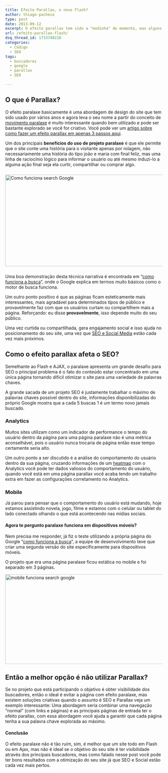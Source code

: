 ```yaml
---
title: Efeito Parallax, o novo Flash?
author: thiago-pacheco
type: post
date: 2013-09-12
excerpt: O efeito parallax tem sido a "modinha" do momento, mas alguns profissionais dizem que o efeito parallax prejudica no SEO do seu site, já outros dizem que isso não acontece e é exatamente isso que vamos explorar aqui com o objetivo de fornecer uma visão geral sobre o assunto.
url: /efeito-parallax-flash/
dsq_thread_id: 1733749210
categories:
  - Código
  - SEO
tags:
  - buscadores
  - google
  - parallax
  - SEO

---
```

## O que é Parallax?

O efeito paralaxe basicamente é uma abordagem de design do site que tem sido usado por vários anos e agora leva o seu nome a partir do conceito de [movimento paralaxe][1] é muito interessante quando bem utilizado e pode ser bastante explorado se você for criativo. Você pode ver um [artigo sobre como fazer um efeito parallax em apenas 3 passos aqui][2].

Um dos principais **benefícios do uso de projeto paralaxe** é que ele permite que o site conte uma história para o visitante apenas por rolagem, não necessariamente uma história do tipo joão e maria com final feliz, mas uma linha de raciocínio lógico para informar o usuário ou até mesmo induzi-lo a alguma ação final seja ela curtir, compartilhar ou comprar algo.

[<img src="http://tableless.com.br/uploads/2013/09/funciona-search-google.jpg" alt="Como funciona search Google" width="598" height="292" class="alignnone size-full wp-image-38870" style="padding:10px 0" srcset="uploads/2013/09/funciona-search-google.jpg 598w, uploads/2013/09/funciona-search-google-329x160.jpg 329w, uploads/2013/09/funciona-search-google-588x287.jpg 588w" sizes="(max-width: 598px) 100vw, 598px" />][3]
  
Uma boa demonstração desta técnica narrativa é encontrada em &#8220;[como funciona a busca][3]&#8220;, onde o Google explica em termos muito básicos como o motor de busca funciona.

Um outro ponto positivo é que as páginas ficam esteticamente mais interessantes, mais agradável para determinados tipos de público e provavelmente faz com que os usuários curtam ou compartilhem mais a página. Reforçando: eu disse **provavelmente**, isso depende muito do seu público.
  
Uma vez curtida ou compartilhada, gera engajamento social e isso ajuda no posicionamento do seu site, uma vez que [SEO e Social Media][4] estão cada vez mais próximos.

## Como o efeito parallax afeta o SEO?

Semelhante ao Flash e AJAX, o paralaxe apresenta um grande desafio para SEO o principal problema é o fato do conteúdo estar concentrado em uma única página tornando difícil otimizar o site para uma variedade de palavras chaves.

A grande sacada de um projeto SEO é justamente trabalhar o máximo de palavras chaves possível dentro do site, informações disponibilizadas do próprio Google mostra que a cada 5 buscas 1 é um termo novo jamais buscado.

### Analytics

Muitos sites utilizam como um indicador de performance o tempo do usuário dentro da página para uma página paralaxe não é uma métrica aconselhável, pois o usuário nunca trocaria de página então esse tempo certamente seria alto.
  
Um outro ponto a ser discutido é a análise do comportamento do usuário dentro da sua página, cruzando informações de um [heatmap][5] com o Analytics você pode ter dados valiosos do comportamento do usuário, quando você está em uma página parallax você acaba tendo um trabalho extra em fazer as configurações corretamento no Analytics.

### Mobile

Já parou para pensar que o comportamento do usuário está mudando, hoje estamos assistindo novela, jogo, filme e estamos com o celular ou tablet do lado conectado olhando o que está acontecendo nas mídias sociais.

#### Agora te pergunto paralaxe funciona em dispositivos móveis?

Nem precisa me responder, já fiz o teste utilizando a própria página do Google &#8220;[como funciona a busca][3]&#8220;, a equipe de desenvolvimento teve que criar uma segunda versão do site especificamente para dispositivos móveis.
  
O projeto que era uma página paralaxe ficou estática no mobile e foi separado em 3 páginas.
  
[<img src="http://tableless.com.br/uploads/2013/09/mobile-funciona-search-google.jpg" alt="mobile funciona search google" width="597" height="286" class="alignnone size-full wp-image-38877" srcset="uploads/2013/09/mobile-funciona-search-google.jpg 597w, uploads/2013/09/mobile-funciona-search-google-329x157.jpg 329w, uploads/2013/09/mobile-funciona-search-google-588x281.jpg 588w" sizes="(max-width: 597px) 100vw, 597px" />][6]

## Então a melhor opção é não utilizar Parallax?

Se no projeto que está participando o objetivo é obter visibilidade dos buscadores, então o ideal é evitar a página com efeito paralaxe, mas existem soluções criativas quando o assunto é SEO e Parallax veja um exemplo interessante: Uma abordagem seria combinar uma navegação &#8220;normal&#8221; (com links e páginas) e as principais páginas de entrada ter o efeito parallax, com essa abordagem você ajuda a garantir que cada página tenha a sua palavra chave explorada ao máximo.

#### Conclusão

O efeito paralaxe não é tão ruim, sim, é melhor que um site todo em Flash ou em Ajax, mas não é ideal se o objetivo do seu site é ter visibilidade através dos principais buscadores, mas como falado nesse post você pode ter bons resultados com a otimização do seu site já que SEO e Social estão cada vez mais pertos.

 [1]: http://pt.wikipedia.org/wiki/Paralaxe
 [2]: http://tableless.com.br/parallax-simples-com-jquery-e-css/ "Parallax simples com JQuery e CSS"
 [3]: http://www.google.com/intl/in/insidesearch/howsearchworks/thestory/
 [4]: http://www.doting.com.br/marketing-digital-seo-sorocaba
 [5]: http://en.wikipedia.org/wiki/Heat_map
 [6]: http://www.google.com/intl/en/insidesearch/howsearchworks/thestory/part-2.html
